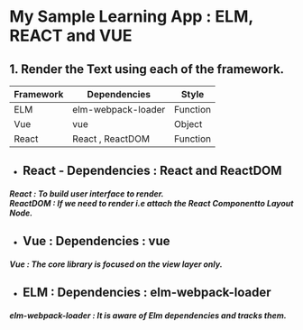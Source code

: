 # My Sample Learning App : ELM, REACT and VUE


## 1. Render the Text using each of the framework.

| Framework| Dependencies | Style |
|---|--|--|
|ELM |elm-webpack-loader| Function|
| Vue | vue| Object |
| React | React , ReactDOM| Function|


* ## React - Dependencies : React and ReactDOM
<h4><i>React : To build user interface to render.<br>
ReactDOM :  If we need to render i.e attach the React Componentto Layout Node.</i></h4>


* ## Vue : Dependencies : vue
<h4><i>Vue  :  The core library is focused on the view layer only.<br> </i></h4>

* ## ELM : Dependencies : elm-webpack-loader
<h4><i>elm-webpack-loader  :  It is aware of Elm dependencies and tracks them.<br> </i></h4>



